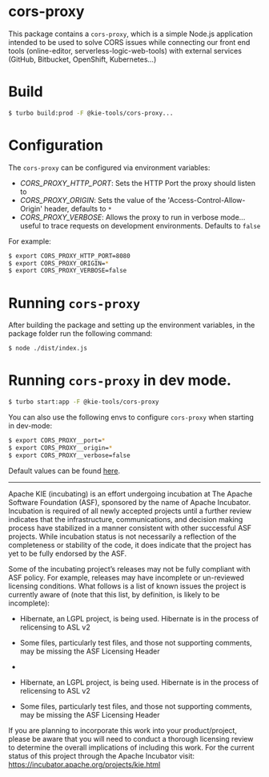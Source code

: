 <!--
   Licensed to the Apache Software Foundation (ASF) under one
   or more contributor license agreements.  See the NOTICE file
   distributed with this work for additional information
   regarding copyright ownership.  The ASF licenses this file
   to you under the Apache License, Version 2.0 (the
   "License"); you may not use this file except in compliance
   with the License.  You may obtain a copy of the License at
     http://www.apache.org/licenses/LICENSE-2.0
   Unless required by applicable law or agreed to in writing,
   software distributed under the License is distributed on an
   "AS IS" BASIS, WITHOUT WARRANTIES OR CONDITIONS OF ANY
   KIND, either express or implied.  See the License for the
   specific language governing permissions and limitations
   under the License.
-->

# cors-proxy

This package contains a `cors-proxy`, which is a simple Node.js application intended to be used to solve CORS issues while connecting our front end tools (online-editor, serverless-logic-web-tools) with external services (GitHub, Bitbucket, OpenShift, Kubernetes...)

# Build

```bash
$ turbo build:prod -F @kie-tools/cors-proxy...
```

# Configuration

The `cors-proxy` can be configured via environment variables:

- _CORS_PROXY_HTTP_PORT_: Sets the HTTP Port the proxy should listen to
- _CORS_PROXY_ORIGIN_: Sets the value of the 'Access-Control-Allow-Origin' header, defaults to `*`
- _CORS_PROXY_VERBOSE_: Allows the proxy to run in verbose mode... useful to trace requests on development environments. Defaults to `false`

For example:

```bash
$ export CORS_PROXY_HTTP_PORT=8080
$ export CORS_PROXY_ORIGIN=*
$ export CORS_PROXY_VERBOSE=false
```

# Running `cors-proxy`

After building the package and setting up the environment variables, in the package folder run the following command:

```bash
$ node ./dist/index.js
```

# Running `cors-proxy` in dev mode.

```bash
$ turbo start:app -F @kie-tools/cors-proxy
```

You can also use the following envs to configure `cors-proxy` when starting in dev-mode:

```bash
$ export CORS_PROXY__port=*
$ export CORS_PROXY__origin=*
$ export CORS_PROXY__verbose=false
```

Default values can be found [here](./env/index.js).

---

Apache KIE (incubating) is an effort undergoing incubation at The Apache Software
Foundation (ASF), sponsored by the name of Apache Incubator. Incubation is
required of all newly accepted projects until a further review indicates that
the infrastructure, communications, and decision making process have stabilized
in a manner consistent with other successful ASF projects. While incubation
status is not necessarily a reflection of the completeness or stability of the
code, it does indicate that the project has yet to be fully endorsed by the ASF.

Some of the incubating project’s releases may not be fully compliant with ASF
policy. For example, releases may have incomplete or un-reviewed licensing
conditions. What follows is a list of known issues the project is currently
aware of (note that this list, by definition, is likely to be incomplete):

- Hibernate, an LGPL project, is being used. Hibernate is in the process of relicensing to ASL v2
- Some files, particularly test files, and those not supporting comments, may be missing the ASF Licensing Header
-

- Hibernate, an LGPL project, is being used. Hibernate is in the process of
  relicensing to ASL v2
- Some files, particularly test files, and those not supporting comments, may
  be missing the ASF Licensing Header

If you are planning to incorporate this work into your product/project, please
be aware that you will need to conduct a thorough licensing review to determine
the overall implications of including this work. For the current status of this
project through the Apache Incubator visit:
https://incubator.apache.org/projects/kie.html
